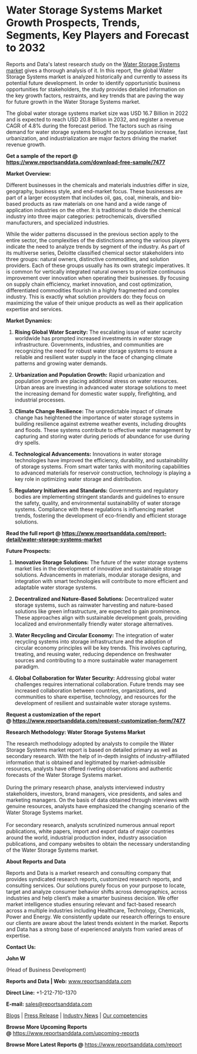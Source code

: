 # Water Storage Systems Market Growth Prospects, Trends, Segments, Key Players and Forecast to 2032

<p>Reports and Data's latest research study on the <a href="https://www.reportsanddata.com/report-detail/water-storage-systems-market">Water Storage Systems market</a>&nbsp;gives a thorough analysis of it. In this report, the global Water Storage Systems market is analyzed historically and currently to assess its potential future development. In order to identify opportunistic business opportunities for stakeholders, the study provides detailed information on the key growth factors, restraints, and key trends that are paving the way for future growth in the Water Storage Systems market.</p>
<p>The global water storage systems market size was USD 16.7 Billion in 2022 and is expected to reach USD 20.8 Billion in 2032, and register a revenue CAGR of 4.8% during the forecast period. The factors such as rising demand for water storage systems brought on by population increase, fast urbanization, and industrialization are major factors driving the market revenue growth.&nbsp;</p>
<p><strong>Get a sample of the report @ <a href="https://www.reportsanddata.com/download-free-sample/7477">https://www.reportsanddata.com/download-free-sample/7477</a></strong></p>
<p><strong>Market Overview:</strong></p>
<p>Different businesses in the chemicals and materials industries differ in size, geography, business style, and end-market focus. These businesses are part of a larger ecosystem that includes oil, gas, coal, minerals, and bio-based products as raw materials on one hand and a wide range of application industries on the other. It is traditional to divide the chemical industry into three major categories: petrochemicals, diversified manufacturers, and specialized industries.</p>
<p>While the wider patterns discussed in the previous section apply to the entire sector, the complexities of the distinctions among the various players indicate the need to analyze trends by segment of the industry. As part of its multiverse series, Deloitte classified chemical sector stakeholders into three groups: natural owners, distinctive commodities, and solution providers. Each of these groups usually has its own strategic imperatives. It is common for vertically integrated natural owners to prioritize continuous improvement over innovation when operating their businesses. By focusing on supply chain efficiency, market innovation, and cost optimization, differentiated commodities flourish in a highly fragmented and complex industry. This is exactly what solution providers do: they focus on maximizing the value of their unique products as well as their application expertise and services.</p>
<p><strong>Market Dynamics:</strong></p>
<ol>
<li>
<p><strong>Rising Global Water Scarcity:</strong> The escalating issue of water scarcity worldwide has prompted increased investments in water storage infrastructure. Governments, industries, and communities are recognizing the need for robust water storage systems to ensure a reliable and resilient water supply in the face of changing climate patterns and growing water demands.</p>
</li>
<li>
<p><strong>Urbanization and Population Growth:</strong> Rapid urbanization and population growth are placing additional stress on water resources. Urban areas are investing in advanced water storage solutions to meet the increasing demand for domestic water supply, firefighting, and industrial processes.</p>
</li>
<li>
<p><strong>Climate Change Resilience:</strong> The unpredictable impact of climate change has heightened the importance of water storage systems in building resilience against extreme weather events, including droughts and floods. These systems contribute to effective water management by capturing and storing water during periods of abundance for use during dry spells.</p>
</li>
<li>
<p><strong>Technological Advancements:</strong> Innovations in water storage technologies have improved the efficiency, durability, and sustainability of storage systems. From smart water tanks with monitoring capabilities to advanced materials for reservoir construction, technology is playing a key role in optimizing water storage and distribution.</p>
</li>
<li>
<p><strong>Regulatory Initiatives and Standards:</strong> Governments and regulatory bodies are implementing stringent standards and guidelines to ensure the safety, quality, and environmental sustainability of water storage systems. Compliance with these regulations is influencing market trends, fostering the development of eco-friendly and efficient storage solutions.</p>
</li>
</ol>
<p><strong>Read the full report @ <a href="https://www.reportsanddata.com/report-detail/water-storage-systems-market">https://www.reportsanddata.com/report-detail/water-storage-systems-market</a></strong></p>
<p><strong>Future Prospects:</strong></p>
<ol>
<li>
<p><strong>Innovative Storage Solutions:</strong> The future of the water storage systems market lies in the development of innovative and sustainable storage solutions. Advancements in materials, modular storage designs, and integration with smart technologies will contribute to more efficient and adaptable water storage systems.</p>
</li>
<li>
<p><strong>Decentralized and Nature-Based Solutions:</strong> Decentralized water storage systems, such as rainwater harvesting and nature-based solutions like green infrastructure, are expected to gain prominence. These approaches align with sustainable development goals, providing localized and environmentally friendly water storage alternatives.</p>
</li>
<li>
<p><strong>Water Recycling and Circular Economy:</strong> The integration of water recycling systems into storage infrastructure and the adoption of circular economy principles will be key trends. This involves capturing, treating, and reusing water, reducing dependence on freshwater sources and contributing to a more sustainable water management paradigm.</p>
</li>
<li>
<p><strong>Global Collaboration for Water Security:</strong> Addressing global water challenges requires international collaboration. Future trends may see increased collaboration between countries, organizations, and communities to share expertise, technology, and resources for the development of resilient and sustainable water storage systems.</p>
</li>
</ol>
<p><strong>Request a customization of the report @&nbsp;<a href="https://www.reportsanddata.com/request-customization-form/7477">https://www.reportsanddata.com/request-customization-form/7477</a></strong></p>
<p><strong>Research Methodology: Water Storage Systems Market<br /> </strong></p>
<p>The research methodology adopted by analysts to compile the Water Storage Systems market report is based on detailed primary as well as secondary research. With the help of in-depth insights of industry-affiliated information that is obtained and legitimated by market-admissible resources, analysts have offered riveting observations and authentic forecasts of the Water Storage Systems market.<br /> <br /> During the primary research phase, analysts interviewed industry stakeholders, investors, brand managers, vice presidents, and sales and marketing managers. On the basis of data obtained through interviews with genuine resources, analysts have emphasized the changing scenario of the Water Storage Systems market.<br /> <br /> For secondary research, analysts scrutinized numerous annual report publications, white papers, import and export data of major countries around the world, industrial production index, industry association publications, and company websites to obtain the necessary understanding of the Water Storage Systems market.</p>
<p><strong>About Reports and Data</strong></p>
<p>Reports and Data is a market research and consulting company that provides syndicated research reports, customized research reports, and consulting services. Our solutions purely focus on your purpose to locate, target and analyze consumer behavior shifts across demographics, across industries and help client&rsquo;s make a smarter business decision. We offer market intelligence studies ensuring relevant and fact-based research across a multiple industries including Healthcare, Technology, Chemicals, Power and Energy. We consistently update our research offerings to ensure our clients are aware about the latest trends existent in the market. Reports and Data has a strong base of experienced analysts from varied areas of expertise.</p>
<p><strong>Contact Us:</strong></p>
<p><strong>John W</strong></p>
<p>(Head of Business Development)</p>
<p><strong>Reports and Data | Web:</strong>&nbsp;<a href="http://www.reportsanddata.com/">www.reportsanddata.com</a></p>
<p><strong>Direct Line:</strong>&nbsp;+1-212-710-1370</p>
<p><strong>E-mail:</strong>&nbsp;<a href="mailto:sales@reportsanddata.com">sales@reportsanddata.com</a></p>
<p><a href="https://www.reportsanddata.com/blogs">Blogs</a>&nbsp;|&nbsp;<a href="https://www.reportsanddata.com/press-release">Press Release</a>&nbsp;|&nbsp;<a href="https://www.reportsanddata.com/market-news">Industry News</a>&nbsp;|&nbsp;<a href="https://www.reportsanddata.com/our-compentances">Our competencies</a></p>
<p><strong>Browse More&nbsp;Upcoming Reports @</strong>&nbsp;<a href="https://www.reportsanddata.com/upcoming-reports">https://www.reportsanddata.com/upcoming-reports</a></p>
<p><strong>Browse More Latest Reports @</strong>&nbsp;<a href="https://www.reportsanddata.com/report">https://www.reportsanddata.com/report</a></p>
